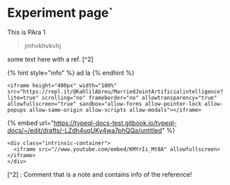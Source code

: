 # Experiment page\`

This is PAra 1

> jmhvkhvkvhj

some text here with a ref. \[^2\]



{% hint style="info" %}
ad la
{% endhint %}

```text
<iframe height="400px" width="100%" src="https://repl.it/@KahlilAbreu/MarriedJointArtificialintelligence?lite=true" scrolling="no" frameborder="no" allowtransparency="true" allowfullscreen="true" sandbox="allow-forms allow-pointer-lock allow-popups allow-same-origin allow-scripts allow-modals"></iframe>
```

{% embed url="https://typeql-docs-test.gitbook.io/typeql-docs/~/edit/drafts/-LZdh4uqUKy4wa7phQQa/untitled" %}



```text
<div class="intrinsic-container">
  <iframe src="//www.youtube.com/embed/KMYrIi_Mt8A" allowfullscreen></iframe>
</div>
```

\[^2\] : Comment that is a note and contains info of the reference!



